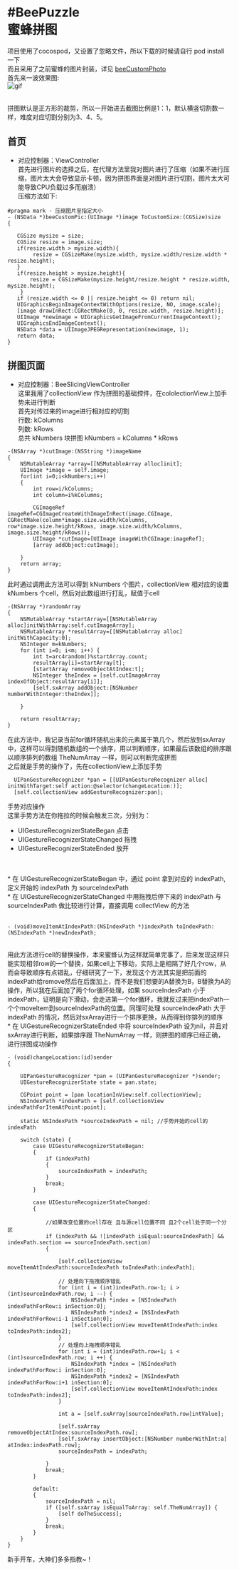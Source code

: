 #BeePuzzle<br>
蜜蜂拼图
====

项目使用了cocospod，又设置了忽略文件，所以下载的时候请自行 pod install 一下 <br>
而且采用了之前蜜蜂的图片封装，详见 [beeCustomPhoto](https://github.com/iOSJYF/beeCustomPhoto)   <br>
首先来一波效果图: <br>
![gif](https://github.com/iOSJYF/BeePuzzle/raw/master/xiaoguo.gif)<br>

<br>
拼图默认是正方形的裁剪，所以一开始进去截图比例是1：1，默认横竖切割数一样，难度对应切割分别为3、4、5。<br>




首页
------

* 对应控制器：ViewController <br>
首先进行图片的选择之后，在代理方法里我对图片进行了压缩（如果不进行压缩，图片太大会导致显示卡顿，因为拼图界面是对图片进行切割，图片太大可能导致CPU负载过多而崩溃）<br>
压缩方法如下:<br>
```object-c
#pragma mark - 压缩图片至指定大小
- (NSData *)beeCustomPic:(UIImage *)image ToCustomSize:(CGSize)size
{

   CGSize mysize = size;
   CGSize resize = image.size;
   if(resize.width > mysize.width){
        resize = CGSizeMake(mysize.width, mysize.width/resize.width * resize.height);
   }
   if(resize.height > mysize.height){
       resize = CGSizeMake(mysize.height/resize.height * resize.width, mysize.height);
    }
   if (resize.width <= 0 || resize.height <= 0) return nil;
   UIGraphicsBeginImageContextWithOptions(resize, NO, image.scale);
   [image drawInRect:CGRectMake(0, 0, resize.width, resize.height)];
   UIImage *newimage = UIGraphicsGetImageFromCurrentImageContext();
   UIGraphicsEndImageContext();
   NSData *data = UIImageJPEGRepresentation(newimage, 1);
   return data;
}
```
拼图页面
------
* 对应控制器：BeeSlicingViewController <br>
这里我用了collectionView 作为拼图的基础控件，在cololectionView上加手势来进行判断 <br>
首先对传过来的image进行相对应的切割 <br>
行数: kColumns <br>
列数: kRows <br>
总共 kNumbers 块拼图  kNumbers = kColumns * kRows <br>
```object-c
-(NSArray *)cutImage:(NSString *)imageName
{
    NSMutableArray *array=[[NSMutableArray alloc]init];
    UIImage *image = self.image;
    for(int i=0;i<kNumbers;i++)
    {
        int row=i/kColumns;
        int column=i%kColumns;
        
        CGImageRef imageRef=CGImageCreateWithImageInRect(image.CGImage, CGRectMake(column*image.size.width/kColumns, row*image.size.height/kRows, image.size.width/kColumns, image.size.height/kRows));
        UIImage *cutImage=[UIImage imageWithCGImage:imageRef];
        [array addObject:cutImage];
        
    }
    return array;
}
```
此时通过调用此方法可以得到 kNumbers 个图片，collectionView 相对应的设置 kNumbers 个cell，然后对此数组进行打乱，赋值于cell <br>
```object-c
-(NSArray *)randomArray
{
    NSMutableArray *startArray=[[NSMutableArray alloc]initWithArray:self.cutImageArray];
    NSMutableArray *resultArray=[[NSMutableArray alloc] initWithCapacity:0];
    NSInteger m=kNumbers;
    for (int i=0; i<m; i++) {
        int t=arc4random()%startArray.count;
        resultArray[i]=startArray[t];
        [startArray removeObjectAtIndex:t];
        NSInteger theIndex = [self.cutImageArray indexOfObject:resultArray[i]];
        [self.sxArray addObject:[NSNumber numberWithInteger:theIndex]];
        
    }
        
    return resultArray;
}
```
在此方法中，我记录当前for循环随机出来的元素属于第几个，然后放到sxArray中，这样可以得到随机数组的一个排序，用以判断顺序，如果最后该数组的排序跟以顺序排列的数组 TheNumArray 一样，则可以判断完成拼图 <br>
之后就是手势的操作了，先在collectionView上添加手势 <br>
```object-c
  UIPanGestureRecognizer *pan = [[UIPanGestureRecognizer alloc] initWithTarget:self action:@selector(changeLocation:)];
  [self.collectionView addGestureRecognizer:pan];
```
手势对应操作 <br>
这里手势方法在你拖拉的时候会触发三次，分别为：
* UIGestureRecognizerStateBegan     点击
* UIGestureRecognizerStateChanged   拖拽
* UIGestureRecognizerStateEnded     放开
<br>
<br>
* 在 UIGestureRecognizerStateBegan 中，通过 point 拿到对应的 indexPath,定义开始的 indexPath 为 sourceIndexPath <br>
* 在 UIGestureRecognizerStateChanged 中用拖拽后停下来的 indexPath 与 sourceIndexPath 做比较进行计算，直接调用 collectView 的方法 <br>
<br>

```object-c
- (void)moveItemAtIndexPath:(NSIndexPath *)indexPath toIndexPath:(NSIndexPath *)newIndexPath;
```

<br>
用此方法进行cell的替换操作，本来蜜蜂认为这样就简单完事了，后来发现这样只能实现相邻row的一个替换，如果cell上下移动，实际上是相隔了好几个row，从而会导致顺序有点错乱，仔细研究了一下，发现这个方法其实是把前面的indexPath给remove然后在后面加上，而不是我们想要的A替换为B，B替换为A的操作，所以我在后面加了两个for循环处理，如果 sourceIndexPath 小于 indexPath，证明是向下滑动，会走进第一个for循环，我就反过来把indexPath一个个moveItem到sourceIndexPath的位置。同理可处理 sourceIndexPath 大于 indexPath 的情况，然后对sxArray进行一个排序更换，从而得到你排列的顺序 <br>
* 在 UIGestureRecognizerStateEnded 中将 sourceIndexPath 设为nil，并且对sxArray进行判断，如果排序跟 TheNumArray 一样，则拼图的顺序已经正确，
进行拼图成功操作


```object-c
- (void)changeLocation:(id)sender
{
    
    UIPanGestureRecognizer *pan = (UIPanGestureRecognizer *)sender;
    UIGestureRecognizerState state = pan.state;
    
    CGPoint point = [pan locationInView:self.collectionView];
    NSIndexPath *indexPath = [self.collectionView indexPathForItemAtPoint:point];
    
    static NSIndexPath *sourceIndexPath = nil; //手势开始的cell的indexPath
    
    switch (state) {
        case UIGestureRecognizerStateBegan:
        {
            if (indexPath)
            {
                sourceIndexPath = indexPath;
            }
            break;
        }
            
        case UIGestureRecognizerStateChanged:
        {
            
            //如果改变位置的cell存在 且与源cell位置不同 且2个cell处于同一个分区
            if (indexPath && ![indexPath isEqual:sourceIndexPath] && indexPath.section == sourceIndexPath.section)
            {
                
                [self.collectionView moveItemAtIndexPath:sourceIndexPath toIndexPath:indexPath];
                
                // 处理向下拖拽顺序错乱
                for (int i = (int)indexPath.row-1; i > (int)sourceIndexPath.row; i --) {
                    NSIndexPath *index = [NSIndexPath indexPathForRow:i inSection:0];
                    NSIndexPath *index2 = [NSIndexPath indexPathForRow:i-1 inSection:0];
                    [self.collectionView moveItemAtIndexPath:index toIndexPath:index2];
                }
                // 处理向上拖拽顺序错乱
                for (int i = (int)indexPath.row+1; i < (int)sourceIndexPath.row; i ++) {
                    NSIndexPath *index = [NSIndexPath indexPathForRow:i inSection:0];
                    NSIndexPath *index2 = [NSIndexPath indexPathForRow:i+1 inSection:0];
                    [self.collectionView moveItemAtIndexPath:index toIndexPath:index2];
                }

                int a = [self.sxArray[sourceIndexPath.row]intValue];
                
                [self.sxArray removeObjectAtIndex:sourceIndexPath.row];
                [self.sxArray insertObject:[NSNumber numberWithInt:a] atIndex:indexPath.row];
                sourceIndexPath = indexPath;

            }
            break;
        }
            
        default:
        {
            sourceIndexPath = nil;
            if ([self.sxArray isEqualToArray: self.TheNumArray]) {
                [self doTheSuccess];
            }
            break;
        }
    }
}

```

新手开车，大神们多多指教~！




